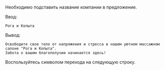 Необходимо подставить название компании в предложение.

Ввод:

`Рога и Копыта`

Вывод:

```
Освободите свое тело от напряжения и стресса в нашем уютном массажном салоне "Рога и Копыта".
Забота о вашем благополучии начинается здесь!
```

Воспользуйтесь символом перехода на следующую строку.